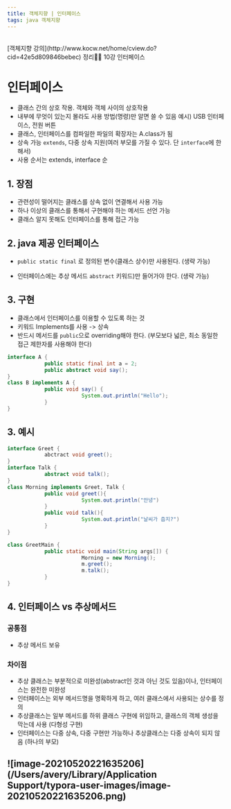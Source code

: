 ```yaml
---
title: 객체지향 | 인터페이스
tags: java 객체지향
---
```


<br/>
[객체지향 강의](http://www.kocw.net/home/cview.do?cid=42e5d809846bebec) 정리✍🏻 10강 인터페이스 <br/>
<!--more-->


# 인터페이스

- 클래스 간의 상호 작용. 객체와 객체 사이의 상호작용
- 내부에 무엇이 있는지 몰라도 사용 방법(명령)만 알면 쓸 수 있음 예시) USB 인터페이스, 전원 버튼
- 클래스, 인터페이스를 컴파일한 파일의 확장자는 A.class가 됨
- 상속 가능 `extends`, 다중 상속 지원(여러 부모를 가질 수 있다. 단 `interface`에 한해서)
- 사용 순서는 extends, interface 순



## 1. 장점

- 관련성이 떨어지는 클래스를 상속 없이 연결해서 사용 가능
- 하나 이상의 클래스를 통해서 구현해야 하는 메서드 선언 가능
- 클래스 알지 못해도 인터페이스를 통해 접근 가능



## 2. java 제공 인터페이스

- ```public static final``` 로 정의된 변수(클래스 상수)만 사용된다. (생략 가능)

- 인터페이스에는 추상 메서드 `abstract` 키워드)만 들어가야 한다. (생략 가능)



## 3. 구현

- 클래스에서 인터페이스를 이용할 수 있도록 하는 것
- 키워드 Implements를 사용 -> 상속
- 반드시 메서드를 ```public```으로 overriding해야 한다. (부모보다 넓은, 최소 동일한 접근 제한자를 사용해야 한다)

```java
interface A {
			public static final int a = 2;
			public abstract void say();
}
class B implements A {
			public void say() {
						System.out.println("Hello");
			}
}
```



## 3. 예시

```java
interface Greet {
			abctract void greet();
}
interface Talk {
			abstract void talk();
}
class Morning implements Greet, Talk {
			public void greet(){
						System.out.println("안녕")
			}
			public void talk(){
						System.out.println("날씨가 춥지?")
			}
}

class GreetMain {
			public static void main(String args[]) {
						Morning = new Morning();
						m.greet();
						m.talk();
			}
}

```



## 4. 인터페이스 vs 추상메서드

### 공통점

- 추상 메서드 보유



### 차이점

- 추상 클래스는 부분적으로 미완성(abstract인 것과 아닌 것도 있음)이나, 인터페이스는 완전한 미완성
- 인터페이스는 외부 메서드명을 명확하게 하고, 여러 클래스에서 사용되는 상수를 정의
- 추상클래스는 일부 메서드를 하위 클래스 구현에 위임하고, 클래스의 객체 생성을 막는데 사용 (다형성 구현)
- 인터페이스는 다중 상속, 다중 구현만 가능하나 추상클래스는 다중 상속이 되지 않음 (하나의 부모)



![image-20210520221635206](/Users/avery/Library/Application Support/typora-user-images/image-20210520221635206.png)
---
